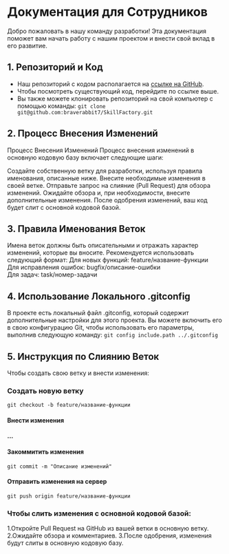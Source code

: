 # Документация для Сотрудников

Добро пожаловать в нашу команду разработки! Эта документация поможет вам начать работу с нашим проектом и внести свой вклад в его развитие.

## 1. Репозиторий и Код

- Наш репозиторий с кодом располагается на [ссылке на GitHub](https://github.com/braverabbit7/SkillFactory).
- Чтобы посмотреть существующий код, перейдите по ссылке выше.
- Вы также можете клонировать репозиторий на свой компьютер с помощью команды:
  ``git clone git@github.com:braverabbit7/SkillFactory.git``

## 2. Процесс Внесения Изменений

Процесс Внесения Изменений
Процесс внесения изменений в основную кодовую базу включает следующие шаги:

Создайте собственную ветку для разработки, используя правила именования, описанные ниже.
Внесите необходимые изменения в своей ветке.
Отправьте запрос на слияние (Pull Request) для обзора изменений.
Ожидайте обзора и, при необходимости, внесите дополнительные изменения.
После одобрения изменений, ваш код будет слит с основной кодовой базой.
## 3. Правила Именования Веток
Имена веток должны быть описательными и отражать характер изменений, которые вы вносите. Рекомендуется использовать следующий формат:
Для новых функций: feature/название-функции </br>
Для исправления ошибок: bugfix/описание-ошибки </br>
Для задач: task/номер-задачи </br>
## 4. Использование Локального .gitconfig
В проекте есть локальный файл .gitconfig, который содержит дополнительные настройки для этого проекта. Вы можете включить его в свою конфигурацию Git, чтобы использовать его параметры, выполнив следующую команду:
```git config include.path ../.gitconfig```
## 5. Инструкция по Слиянию Веток
Чтобы создать свою ветку и внести изменения:
### Создать новую ветку
```git checkout -b feature/название-функции```

#### Внести изменения
#### ...

#### Закоммитить изменения
```git commit -m "Описание изменений"```

#### Отправить изменения на сервер
```git push origin feature/название-функции```

### Чтобы слить изменения с основной кодовой базой:
1.Откройте Pull Request на GitHub из вашей ветки в основную ветку.
2.Ожидайте обзора и комментариев.
3.После одобрения, изменения будут слиты в основную кодовую базу.